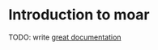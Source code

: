 # Introduction to moar

TODO: write [great documentation](http://jacobian.org/writing/great-documentation/what-to-write/)
